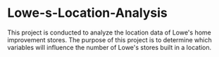 # Lowe-s-Location-Analysis
This project  is conducted to analyze the location data of Lowe's home improvement stores. The purpose of this project is to determine which variables will influence the number of Lowe's stores built in a location.
